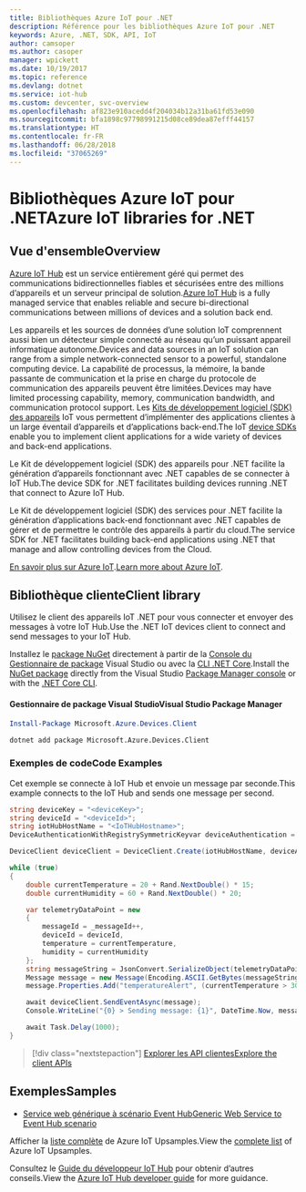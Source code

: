```yaml
---
title: Bibliothèques Azure IoT pour .NET
description: Référence pour les bibliothèques Azure IoT pour .NET
keywords: Azure, .NET, SDK, API, IoT
author: camsoper
ms.author: casoper
manager: wpickett
ms.date: 10/19/2017
ms.topic: reference
ms.devlang: dotnet
ms.service: iot-hub
ms.custom: devcenter, svc-overview
ms.openlocfilehash: af823e910acedd4f204034b12a31ba61fd53e090
ms.sourcegitcommit: bfa1898c97798991215d08ce89dea87efff44157
ms.translationtype: HT
ms.contentlocale: fr-FR
ms.lasthandoff: 06/28/2018
ms.locfileid: "37065269"
---
```

# <a name="azure-iot-libraries-for-net"></a><span data-ttu-id="d28f6-104">Bibliothèques Azure IoT pour .NET</span><span class="sxs-lookup"><span data-stu-id="d28f6-104">Azure IoT libraries for .NET</span></span>

## <a name="overview"></a><span data-ttu-id="d28f6-105">Vue d'ensemble</span><span class="sxs-lookup"><span data-stu-id="d28f6-105">Overview</span></span>

<span data-ttu-id="d28f6-106">[Azure IoT Hub](https://azure.microsoft.com/services/iot-hub/) est un service entièrement géré qui permet des communications bidirectionnelles fiables et sécurisées entre des millions d’appareils et un serveur principal de solution.</span><span class="sxs-lookup"><span data-stu-id="d28f6-106">[Azure IoT Hub](https://azure.microsoft.com/services/iot-hub/) is a fully managed service that enables reliable and secure bi-directional communications between millions of devices and a solution back end.</span></span>

<span data-ttu-id="d28f6-107">Les appareils et les sources de données d’une solution IoT comprennent aussi bien un détecteur simple connecté au réseau qu’un puissant appareil informatique autonome.</span><span class="sxs-lookup"><span data-stu-id="d28f6-107">Devices and data sources in an IoT solution can range from a simple network-connected sensor to a powerful, standalone computing device.</span></span> <span data-ttu-id="d28f6-108">La capabilité de processus, la mémoire, la bande passante de communication et la prise en charge du protocole de communication des appareils peuvent être limitées.</span><span class="sxs-lookup"><span data-stu-id="d28f6-108">Devices may have limited processing capability, memory, communication bandwidth, and communication protocol support.</span></span> <span data-ttu-id="d28f6-109">Les [Kits de développement logiciel (SDK) des appareils](https://docs.microsoft.com/azure/iot-hub/iot-hub-devguide-sdks) IoT vous permettent d’implémenter des applications clientes à un large éventail d’appareils et d’applications back-end.</span><span class="sxs-lookup"><span data-stu-id="d28f6-109">The IoT [device SDKs](https://docs.microsoft.com/azure/iot-hub/iot-hub-devguide-sdks) enable you to implement client applications for a wide variety of devices and back-end applications.</span></span>

<span data-ttu-id="d28f6-110">Le Kit de développement logiciel (SDK) des appareils pour .NET facilite la génération d’appareils fonctionnant avec .NET capables de se connecter à IoT Hub.</span><span class="sxs-lookup"><span data-stu-id="d28f6-110">The device SDK for .NET facilitates building devices running .NET that connect to Azure IoT Hub.</span></span>

<span data-ttu-id="d28f6-111">Le Kit de développement logiciel (SDK) des services pour .NET facilite la génération d’applications back-end fonctionnant avec .NET capables de gérer et de permettre le contrôle des appareils à partir du cloud.</span><span class="sxs-lookup"><span data-stu-id="d28f6-111">The service SDK for .NET facilitates building back-end applications using .NET that manage and allow controlling devices from the Cloud.</span></span>

<span data-ttu-id="d28f6-112">[En savoir plus sur Azure IoT](https://docs.microsoft.com/azure/iot-hub/).</span><span class="sxs-lookup"><span data-stu-id="d28f6-112">[Learn more about Azure IoT](https://docs.microsoft.com/azure/iot-hub/).</span></span>


## <a name="client-library"></a><span data-ttu-id="d28f6-113">Bibliothèque cliente</span><span class="sxs-lookup"><span data-stu-id="d28f6-113">Client library</span></span>

<span data-ttu-id="d28f6-114">Utilisez le client des appareils IoT .NET pour vous connecter et envoyer des messages à votre IoT Hub.</span><span class="sxs-lookup"><span data-stu-id="d28f6-114">Use the .NET IoT devices client to connect and send messages to your IoT Hub.</span></span>

<span data-ttu-id="d28f6-115">Installez le [package NuGet]( https://www.nuget.org/packages/Microsoft.Azure.Devices.Client) directement à partir de la [Console du Gestionnaire de package][PackageManager] Visual Studio ou avec la [CLI .NET Core][DotNetCLI].</span><span class="sxs-lookup"><span data-stu-id="d28f6-115">Install the [NuGet package]( https://www.nuget.org/packages/Microsoft.Azure.Devices.Client) directly from the Visual Studio [Package Manager console][PackageManager] or with the [.NET Core CLI][DotNetCLI].</span></span>

#### <a name="visual-studio-package-manager"></a><span data-ttu-id="d28f6-116">Gestionnaire de package Visual Studio</span><span class="sxs-lookup"><span data-stu-id="d28f6-116">Visual Studio Package Manager</span></span>

```powershell
Install-Package Microsoft.Azure.Devices.Client
```

```bash
dotnet add package Microsoft.Azure.Devices.Client
```
### <a name="code-examples"></a><span data-ttu-id="d28f6-117">Exemples de code</span><span class="sxs-lookup"><span data-stu-id="d28f6-117">Code Examples</span></span> 

<span data-ttu-id="d28f6-118">Cet exemple se connecte à IoT Hub et envoie un message par seconde.</span><span class="sxs-lookup"><span data-stu-id="d28f6-118">This example connects to the IoT Hub and sends one message per second.</span></span>

```csharp
string deviceKey = "<deviceKey>";
string deviceId = "<deviceId>";
string iotHubHostName = "<IoTHubHostname>";
DeviceAuthenticationWithRegistrySymmetricKeyvar deviceAuthentication = new DeviceAuthenticationWithRegistrySymmetricKey(deviceId, deviceKey);

DeviceClient deviceClient = DeviceClient.Create(iotHubHostName, deviceAuthentication, TransportType.Mqtt);

while (true)
{
    double currentTemperature = 20 + Rand.NextDouble() * 15;
    double currentHumidity = 60 + Rand.NextDouble() * 20;

    var telemetryDataPoint = new
    {
        messageId = _messageId++,
        deviceId = deviceId,
        temperature = currentTemperature,
        humidity = currentHumidity
    };
    string messageString = JsonConvert.SerializeObject(telemetryDataPoint);
    Message message = new Message(Encoding.ASCII.GetBytes(messageString));
    message.Properties.Add("temperatureAlert", (currentTemperature > 30) ? "true" : "false");

    await deviceClient.SendEventAsync(message);
    Console.WriteLine("{0} > Sending message: {1}", DateTime.Now, messageString);

    await Task.Delay(1000);
}
```


> [!div class="nextstepaction"]
> [<span data-ttu-id="d28f6-119">Explorer les API clientes</span><span class="sxs-lookup"><span data-stu-id="d28f6-119">Explore the client APIs</span></span>](/dotnet/api/overview/azure/iot/client)

## <a name="samples"></a><span data-ttu-id="d28f6-120">Exemples</span><span class="sxs-lookup"><span data-stu-id="d28f6-120">Samples</span></span>

- [<span data-ttu-id="d28f6-121">Service web générique à scénario Event Hub</span><span class="sxs-lookup"><span data-stu-id="d28f6-121">Generic Web Service to Event Hub scenario</span></span>](https://azure.microsoft.com/resources/samples/event-hubs-dotnet-importfromweb/)

<span data-ttu-id="d28f6-122">Afficher la [liste complète](https://azure.microsoft.com/resources/samples/?platform=dotnet&service=iot-hub) de Azure IoT Upsamples.</span><span class="sxs-lookup"><span data-stu-id="d28f6-122">View the [complete list](https://azure.microsoft.com/resources/samples/?platform=dotnet&service=iot-hub) of Azure IoT Upsamples.</span></span>

<span data-ttu-id="d28f6-123">Consultez le [Guide du développeur IoT Hub](https://docs.microsoft.com/azure/iot-hub/iot-hub-devguide) pour obtenir d’autres conseils.</span><span class="sxs-lookup"><span data-stu-id="d28f6-123">View the [Azure IoT Hub developer guide](https://docs.microsoft.com/azure/iot-hub/iot-hub-devguide) for more guidance.</span></span>

[PackageManager]: https://docs.microsoft.com/nuget/tools/package-manager-console
[DotNetCLI]: https://docs.microsoft.com/dotnet/core/tools/dotnet-add-package
